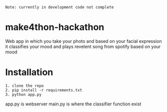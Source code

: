 
```Note: currently in development code not complete```
# make4thon-hackathon
Web app in which you take your photo and based on your facial expression it classifies your mood and plays revelent song from spotify based on your mood

# Installation

```
1. clone the repo
2. pip install -r requirements.txt
3. python app.py

```
app.py is webserver 
main.py is where the classifier function exist
